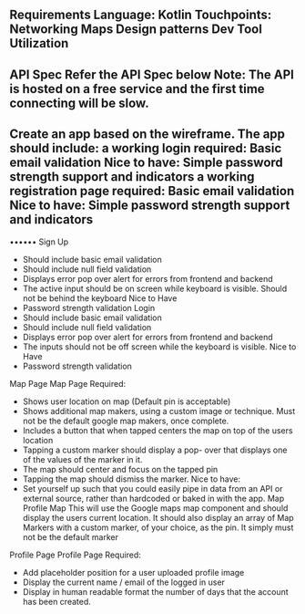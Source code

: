 Requirements
Language: Kotlin
Touchpoints:
Networking
Maps
Design patterns
Dev Tool Utilization
---------------------------------------
API Spec
Refer the API Spec below
Note: The API is hosted on a free service and the first time connecting will be slow.
-----------------------------------------
Create an app based on the wireframe.
The app should include:
a working login
required: Basic email validation
Nice to have: Simple password strength support and indicators
a working registration page
required: Basic email validation
Nice to have: Simple password strength support and indicators
----------------------------------
••••••
Sign Up
- Should include basic email validation
- Should include null field validation
- Displays error pop over alert for errors from
frontend and backend
- The active input should be on screen while
keyboard is visible. Should not be behind the
keyboard
Nice to Have
- Password strength validation
Login
- Should include basic email validation
- Should include null field validation
- Displays error pop over alert for errors from
frontend and backend
- The inputs should not be off screen while the
keyboard is visible.
Nice to Have
- Password strength validation

Map
Page Map Page
Required:
- Shows user location on map (Default pin is acceptable)
- Shows additional map makers, using a custom
image or technique. Must not be the default google map makers, once complete.
- Includes a button that when tapped centers the map on top of the users location
- Tapping a custom marker should display a pop- over that displays one of the values of the marker
in it.
- The map should center and focus on the
tapped pin
- Tapping the map should dismiss the marker.
Nice to have:
- Set yourself up such that you could easily pipe in data from an API or external source, rather than hardcoded or baked in with the app.
Map Profile
Map
This will use the Google maps map
component and should display the users current location. It should also display an array of Map Markers with a
custom marker, of your choice, as the pin. It simply must not be the default marker

Profile Page Profile Page
Required:
- Add placeholder position for a user uploaded profile image
- Display the current name / email of the logged in user
- Display in human readable format the number of days that the account has been created.
